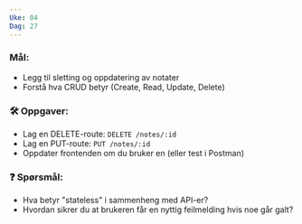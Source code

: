 ```yaml
---
Uke: 04
Dag: 27
---
```

### Mål:

- Legg til sletting og oppdatering av notater
- Forstå hva CRUD betyr (Create, Read, Update, Delete)

### 🛠 Oppgaver:

- Lag en DELETE-route: `DELETE /notes/:id`
- Lag en PUT-route: `PUT /notes/:id`
- Oppdater frontenden om du bruker en (eller test i Postman)

### ❓ Spørsmål:

- Hva betyr "stateless" i sammenheng med API-er?
- Hvordan sikrer du at brukeren får en nyttig feilmelding hvis noe går galt?